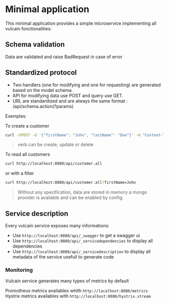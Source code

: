 # Minimal application

This minimal application provides a simple microservice implementing all vulcain fonctionalities:

## Schema validation

Data are validated and raise BadRequest in case of error

## Standardized protocol

* Two handlers (one for modifying and one for requesting) are generated based on the model schema.
* API for modifying data use POST and query use GET.
* URL are standardized and are always the same format : /api/schema.action(?params)

Exemples:

To create a customer

```bash
curl -XPOST -d '{"firstName": "John", "lastName": "Doe"}' -H "Content-Type: application/json" http://localhost:8080/api/customer.create
```

> verb can be create, update or delete

To read all customers

```bash
curl http://localhost:8080/api/customer.all
```

or with a filter

```bash
curl http://localhost:8080/api/customer.all?firstName=John
```

> Without any specification, data are stored in memory a mongo provider is available and can be enabled by config.

## Service description

Every vulcain service exposes many informations:

- Use ```http://localhost:8080/api/_swagger``` to get a swagger ui
- Use ```http://localhost:8080/api/_servicedependencies``` to display all dependencies
- Use ```http://localhost:8080/api/_servicedescription``` to display all metadata of the service usefull to generate code

### Monitoring

Vulcain service generates many types of metrics by default

Promotheus metrics availables whith ```http://localhost:8080/metrics```  
Hystrix metrics availables with ```http://localhost:8080/hystrix.stream```  
